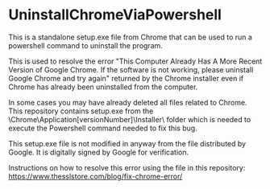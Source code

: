# UninstallChromeViaPowershell
This is a standalone setup.exe file from Chrome that can be used to run a powershell command to uninstall the program.

This is used to resolve the error "This Computer Already Has A More Recent Version of Google Chrome. If the software is not working, please uninstall Google Chrome and try again" returned by the Chrome installer even if Chrome has already been uninstalled from the computer.

In some cases you may have already deleted all files related to Chrome. This repository contains setup.exe from the \Chrome\Application\[versionNumber]\Installer\ folder which is needed to execute the Powershell command needed to fix this bug.

This setup.exe file is not modified in anyway from the file distributed by Google. It is digitally signed by Google for verification.

Instructions on how to resolve this error using the file in this repository: https://www.thesslstore.com/blog/fix-chrome-error/
